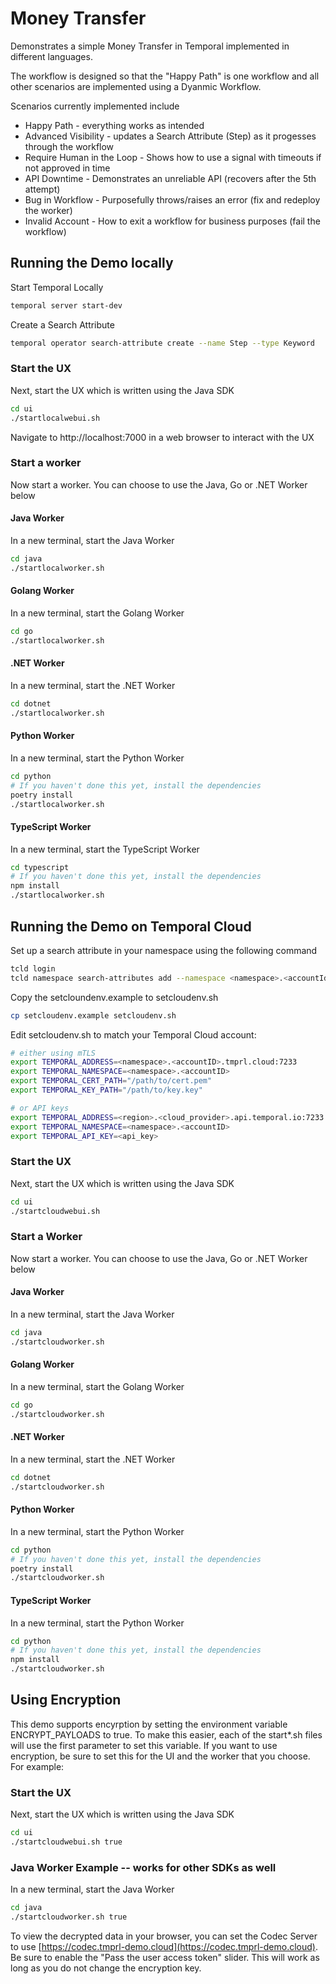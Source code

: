 # Money Transfer 
Demonstrates a simple Money Transfer in Temporal implemented in different languages. 

The workflow is designed so that the "Happy Path" is one workflow and all other scenarios are implemented using a Dyanmic Workflow.

Scenarios currently implemented include
* Happy Path                - everything works as intended
* Advanced Visibility       - updates a Search Attribute (Step) as it progesses through the workflow
* Require Human in the Loop - Shows how to use a signal with timeouts if not approved in time
* API Downtime              - Demonstrates an unreliable API (recovers after the 5th attempt)
* Bug in Workflow           - Purposefully throws/raises an error (fix and redeploy the worker)
* Invalid Account           - How to exit a workflow for business purposes (fail the workflow)

## Running the Demo locally
Start Temporal Locally

```bash
temporal server start-dev
```

Create a Search Attribute 
```bash
temporal operator search-attribute create --name Step --type Keyword
```

### Start the UX 
Next, start the UX which is written using the Java SDK

```bash
cd ui
./startlocalwebui.sh
```

Navigate to http://localhost:7000 in a web browser to interact with the UX

### Start a worker

Now start a worker. You can choose to use the Java, Go or .NET Worker below

#### Java Worker
In a new terminal, start the Java Worker 
```bash
cd java
./startlocalworker.sh
```

#### Golang Worker
In a new terminal, start the Golang Worker

```bash
cd go
./startlocalworker.sh
```

#### .NET Worker
In a new terminal, start the .NET Worker

```bash
cd dotnet
./startlocalworker.sh
```

#### Python Worker
In a new terminal, start the Python Worker

```bash
cd python
# If you haven't done this yet, install the dependencies
poetry install
./startlocalworker.sh
```

#### TypeScript Worker
In a new terminal, start the TypeScript Worker

```bash
cd typescript
# If you haven't done this yet, install the dependencies
npm install
./startlocalworker.sh
```

## Running the Demo on Temporal Cloud
Set up a search attribute in your namespace using the following command

```bash
tcld login
tcld namespace search-attributes add --namespace <namespace>.<accountId> --search-attribute "Step=Keyword"
```

Copy the setcloundenv.example to setcloudenv.sh 
```bash
cp setcloudenv.example setcloudenv.sh
```

Edit setcloudenv.sh to match your Temporal Cloud account:
```bash
# either using mTLS
export TEMPORAL_ADDRESS=<namespace>.<accountID>.tmprl.cloud:7233
export TEMPORAL_NAMESPACE=<namespace>.<accountID>
export TEMPORAL_CERT_PATH="/path/to/cert.pem"
export TEMPORAL_KEY_PATH="/path/to/key.key"

# or API keys
export TEMPORAL_ADDRESS=<region>.<cloud_provider>.api.temporal.io:7233
export TEMPORAL_NAMESPACE=<namespace>.<accountID>
export TEMPORAL_API_KEY=<api_key>
```

### Start the UX 
Next, start the UX which is written using the Java SDK

```bash
cd ui
./startcloudwebui.sh
```

### Start a Worker

Now start a worker. You can choose to use the Java, Go or .NET Worker below

#### Java Worker
In a new terminal, start the Java Worker
```bash
cd java
./startcloudworker.sh
```

#### Golang Worker
In a new terminal, start the Golang Worker

```bash
cd go
./startcloudworker.sh
```

#### .NET Worker
In a new terminal, start the .NET Worker

```bash
cd dotnet
./startcloudworker.sh
```

#### Python Worker
In a new terminal, start the Python Worker

```bash
cd python
# If you haven't done this yet, install the dependencies
poetry install
./startcloudworker.sh
```

#### TypeScript Worker
In a new terminal, start the Python Worker

```bash
cd python
# If you haven't done this yet, install the dependencies
npm install
./startcloudworker.sh
```

## Using Encryption
This demo supports encyrption by setting the environment variable ENCRYPT_PAYLOADS to true. To make this easier, each of the start*.sh files will use the first parameter to set this variable. If you want to use encryption, be sure to set this for the UI and the worker that you choose. For example:

### Start the UX 
Next, start the UX which is written using the Java SDK

```bash
cd ui
./startcloudwebui.sh true
```

### Java Worker Example -- works for other SDKs as well
In a new terminal, start the Java Worker
```bash
cd java
./startcloudworker.sh true
```

To view the decrypted data in your browser, you can set the Codec Server to use [https://codec.tmprl-demo.cloud](https://codec.tmprl-demo.cloud). Be sure to enable the "Pass the user access token" slider. This will work as long as you do not change the encryption key. 
